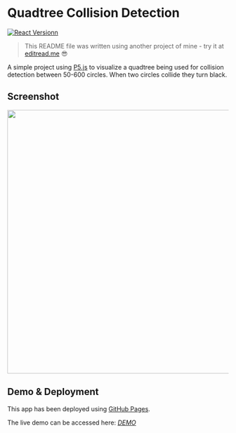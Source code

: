# Quadtree Collision Detection

[![React Versionn](https://img.shields.io/badge/p5-1.2.0-red.svg?style=flat-square)](https://shields.io/)

> This README file was written using another project of mine - try it at [editread.me](https://editread.me/) :sunglasses:

A simple project using [P5.js](https://p5js.org/) to visualize a quadtree being used for collision detection between 50-600 circles. When two circles collide they turn black.

## Screenshot

<img src="https://imgur.com/hid200r.png" height="600" />

## Demo & Deployment

This app has been deployed using [GitHub Pages](https://pages.github.com/).

The live demo can be accessed here: _[DEMO](https://isoyute.github.io/quadtree-collision-detection/)_
